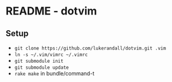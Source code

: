 README - dotvim
===============

Setup
-----

* `git clone https://github.com/lukerandall/dotvim.git .vim`
* `ln -s ~/.vim/vimrc ~/.vimrc`
* `git submodule init`
* `git submodule update`
* `rake make` in bundle/command-t
